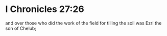 # I Chronicles 27:26

and over those who did the work of the field for tilling the soil was Ezri the son of Chelub;
